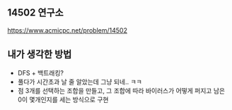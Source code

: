 ## 14502 연구소

<https://www.acmicpc.net/problem/14502>

## 내가 생각한 방법

<!-- ![이미지](./img.png) -->

- DFS + 백트래킹?
- 풀다가 시간초과 날 줄 알았는데 그냥 되네.. ㅋㅋ
- 점 3개를 선택하는 조합을 만들고, 그 조합에 따라 바이러스가 어떻게 퍼지고 남은 0이 몇개인지를 세는 방식으로 구현
